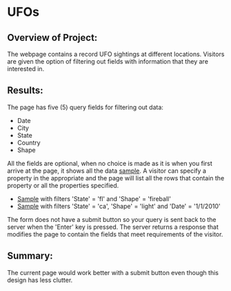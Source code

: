 # UFOs

## Overview of Project: 

The webpage contains a record UFO sightings at different locations. Visitors are given the option of filtering out fields with information that they are interested in. 

## Results: 

The page has five (5) query fields for filtering out data:
- Date
- City
- State
- Country
- Shape

All the fields are optional, when no choice is made as it is when you first arrive at the page, it shows all the data [sample](static/images/screenshot-initial-page.png). A visitor can specify a property in the appropriate and the page will list all the rows that contain the property or all the properties specified. 
- [Sample](static/images/screenshot-fl-fireball.png) with filters 'State' = 'fl' and 'Shape' = 'fireball'
- [Sample](static/images/screenshot-ca-light-date.png) with filters 'State' = 'ca', 'Shape' = 'light' and 'Date' = '1/1/2010'  

The form does not have a submit button so your query is sent back to the server when the 'Enter' key is pressed. The server returns a response that modifies the page to contain the fields that meet requirements of the visitor.


## Summary:

The current page would work better with a submit button even though this design has less clutter. 
